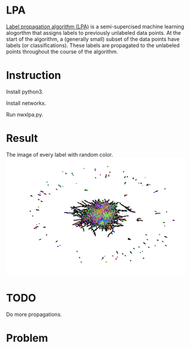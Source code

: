 # LPA
[Label propagation algorithm (LPA)](https://en.wikipedia.org/wiki/Label_propagation_algorithm) is a semi-supercised machine learning alogorthm that assigns labels to previously unlabeled data points. At the start of the algorithm, a (generally small) subset of the data points have labels (or classifications). These labels are propagated to the unlabeled points throughout the course of the algorithm.

# Instruction
Install python3.

Install networkx.

Run nwxlpa.py.

# Result
The image of every label with random color.  
![image](https://github.com/OneCircle1/MengProgram2/blob/master/LPA/png/jupyterrandomcolored.png)

# TODO
Do more propagations.

# Problem

